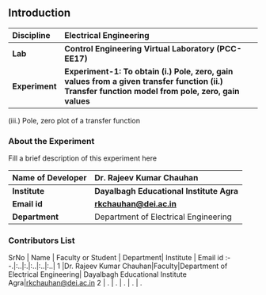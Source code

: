 ## Introduction


<b>Discipline | <b>Electrical Engineering 
:--|:--|
<b> Lab | <b> Control Engineering Virtual Laboratory (PCC-EE17)
<b> Experiment|     <b> Experiment-1: To obtain (i.) Pole, zero, gain values from a given transfer function (ii.) Transfer function model from pole, zero, gain values
(iii.) Pole, zero plot of a transfer function 

### About the Experiment 

Fill a brief description of this experiment here

<b>Name of Developer | <b> Dr. Rajeev Kumar Chauhan 
:--|:--|
<b> Institute | <b>  Dayalbagh Educational Institute Agra 
<b> Email id|     <b>  rkchauhan@dei.ac.in 
<b> Department |  Department of Electrical Engineering 

### Contributors List

SrNo | Name | Faculty or Student | Department| Institute | Email id
:--.|:..|:.|:..|:..|:..|
1 |Dr. Rajeev Kumar Chauhan|Faculty|Department of Electrical Engineering| Dayalbagh Educational Institute Agra|rkchauhan@dei.ac.in
2 | . | . | . | . | .
